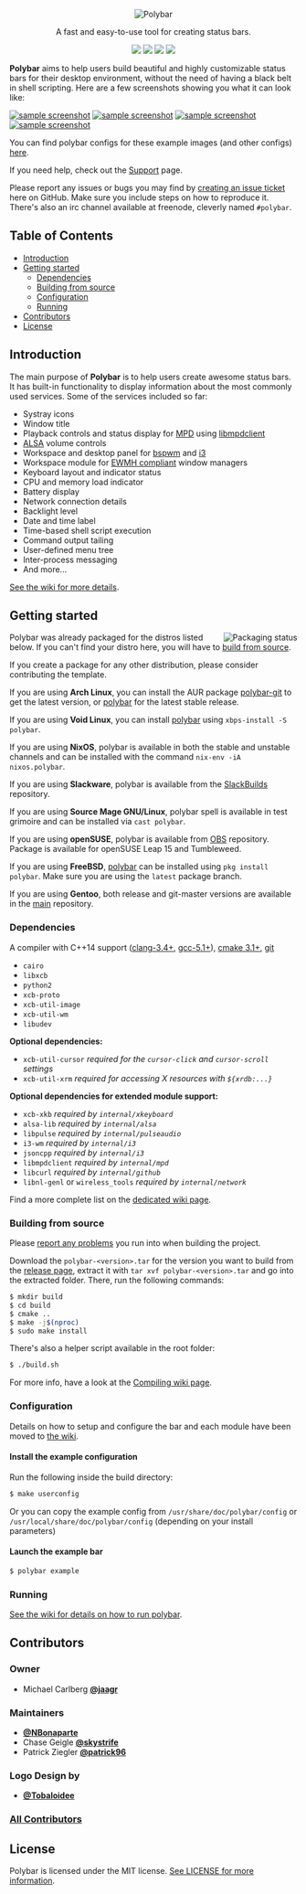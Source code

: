 <p align="center">
	<img src="banner.png" alt="Polybar">
</p>

<p align="center">
A fast and easy-to-use tool for creating status bars.
</p>

<p align="center">
<a href="https://github.com/jaagr/polybar/releases"><img src="https://img.shields.io/github/release/jaagr/polybar.svg"></a>
<a href="https://travis-ci.org/jaagr/polybar"><img src="https://travis-ci.org/jaagr/polybar.svg?branch=master"></a>
<a href="https://codecov.io/gh/jaagr/polybar/branch/master"><img src="https://codecov.io/gh/jaagr/polybar/branch/master/graph/badge.svg"></a>
<a href="https://github.com/jaagr/polybar/blob/master/LICENSE"><img src="https://img.shields.io/github/license/jaagr/polybar.svg"></a>
</p>

**Polybar** aims to help users build beautiful and highly customizable status bars
for their desktop environment, without the need of having a black belt in shell scripting.
Here are a few screenshots showing you what it can look like:

[![sample screenshot](http://i.imgur.com/xvlw9iHt.png)](http://i.imgur.com/xvlw9iH.png)
[![sample screenshot](http://i.imgur.com/cYQOuRrt.png)](http://i.imgur.com/cYQOuRr.png)
[![sample screenshot](http://i.imgur.com/A6spiZZt.png)](http://i.imgur.com/A6spiZZ.png)
[![sample screenshot](http://i.imgur.com/TY5a5r9t.png)](http://i.imgur.com/TY5a5r9.png)

You can find polybar configs for these example images (and other configs) [here](https://github.com/jaagr/dots/tree/master/.local/etc/themer/themes).


If you need help, check out the [Support](SUPPORT.md) page.

Please report any issues or bugs you may find by [creating an issue ticket](https://github.com/jaagr/polybar/issues/new/choose) here on GitHub.
Make sure you include steps on how to reproduce it. There's also an irc channel available at freenode, cleverly named `#polybar`.


## Table of Contents

* [Introduction](#introduction)
* [Getting started](#getting-started)
  * [Dependencies](#dependencies)
  * [Building from source](#building-from-source)
  * [Configuration](#configuration)
  * [Running](#running)
* [Contributors](#contributors)
* [License](#license)


## Introduction

The main purpose of **Polybar** is to help users create awesome status bars.
It has built-in functionality to display information about the most commonly used services.
Some of the services included so far:

- Systray icons
- Window title
- Playback controls and status display for [MPD](https://www.musicpd.org/) using [libmpdclient](https://www.musicpd.org/libs/libmpdclient/)
- [ALSA](http://www.alsa-project.org/main/index.php/Main_Page) volume controls
- Workspace and desktop panel for [bspwm](https://github.com/baskerville/bspwm) and [i3](https://github.com/i3/i3)
- Workspace module for [EWMH compliant](https://specifications.freedesktop.org/wm-spec/wm-spec-1.3.html#idm140130320786080) window managers
- Keyboard layout and indicator status
- CPU and memory load indicator
- Battery display
- Network connection details
- Backlight level
- Date and time label
- Time-based shell script execution
- Command output tailing
- User-defined menu tree
- Inter-process messaging
- And more...

[See the wiki for more details](https://github.com/jaagr/polybar/wiki).


## Getting started

<a href="https://repology.org/metapackage/polybar">
    <img src="https://repology.org/badge/vertical-allrepos/polybar.svg" alt="Packaging status" align="right">
</a>

Polybar was already packaged for the distros listed below.
If you can't find your distro here, you will have to [build from source](#building-from-source).

If you create a package for any other distribution, please consider contributing the template.

If you are using **Arch Linux**, you can install the AUR package [polybar-git](https://aur.archlinux.org/packages/polybar-git/) to get the latest version, or
[polybar](https://aur.archlinux.org/packages/polybar/) for the latest stable release.

If you are using **Void Linux**, you can install [polybar](https://github.com/void-linux/void-packages/blob/master/srcpkgs/polybar/template) using `xbps-install -S polybar`.

If you are using **NixOS**, polybar is available in both the stable and unstable channels and can be installed with the command `nix-env -iA nixos.polybar`.

If you are using **Slackware**, polybar is available from the [SlackBuilds](https://slackbuilds.org/repository/14.2/desktop/polybar/) repository.

If you are using **Source Mage GNU/Linux**, polybar spell is available in test grimoire and can be installed via `cast polybar`.

If you are using **openSUSE**, polybar is available from [OBS](https://build.opensuse.org/package/show/X11:Utilities/polybar/) repository. Package is available for openSUSE Leap 15 and Tumbleweed.

If you are using **FreeBSD**, [polybar](https://svnweb.freebsd.org/ports/head/x11/polybar/) can be installed using `pkg install polybar`. Make sure you are using the `latest` package branch.

If you are using **Gentoo**, both release and git-master versions are available in the [main](https://packages.gentoo.org/packages/x11-misc/polybar) repository.

### Dependencies

A compiler with C++14 support ([clang-3.4+](http://llvm.org/releases/download.html), [gcc-5.1+](https://gcc.gnu.org/releases.html)), [cmake 3.1+](https://cmake.org/download/), [git](https://git-scm.com/downloads)
- `cairo`
- `libxcb`
- `python2`
- `xcb-proto`
- `xcb-util-image`
- `xcb-util-wm`
- `libudev`

**Optional dependencies:**
- `xcb-util-cursor` *required for the `cursor-click` and `cursor-scroll` settings*
- `xcb-util-xrm` *required for accessing X resources with `${xrdb:...}`*

**Optional dependencies for extended module support:**
- `xcb-xkb` *required by `internal/xkeyboard`*
- `alsa-lib` *required by `internal/alsa`*
- `libpulse` *required by `internal/pulseaudio`*
- `i3-wm` *required by `internal/i3`*
- `jsoncpp` *required by `internal/i3`*
- `libmpdclient` *required by `internal/mpd`*
- `libcurl` *required by `internal/github`*
- `libnl-genl` or `wireless_tools` *required by `internal/network`*

Find a more complete list on the [dedicated wiki page](https://github.com/jaagr/polybar/wiki/Compiling).


### Building from source

Please [report any problems](https://github.com/jaagr/polybar/issues/new/choose) you run into when building the project.

Download the `polybar-<version>.tar` for the version you want to build from the
[release page](https://github.com/jaagr/polybar/releases), extract it with
`tar xvf polybar-<version>.tar` and go into the extracted folder. There, run
the following commands:

```sh
$ mkdir build
$ cd build
$ cmake ..
$ make -j$(nproc)
$ sudo make install
```

There's also a helper script available in the root folder:

  ~~~ sh
  $ ./build.sh
  ~~~

For more info, have a look at the [Compiling wiki page](https://github.com/jaagr/polybar/wiki/Compiling).

### Configuration

Details on how to setup and configure the bar and each module have been moved to [the wiki](https://github.com/jaagr/polybar/wiki/Configuration).

#### Install the example configuration
Run the following inside the build directory:
~~~ sh
$ make userconfig
~~~
Or you can copy the example config from `/usr/share/doc/polybar/config` or ` /usr/local/share/doc/polybar/config` (depending on your install parameters)

#### Launch the example bar
  ~~~ sh
  $ polybar example
  ~~~


### Running

[See the wiki for details on how to run polybar](https://github.com/jaagr/polybar/wiki).

## Contributors

### Owner
* Michael Carlberg [**@jaagr**](http://github.com/jaagr/)

### Maintainers
* [**@NBonaparte**](https://github.com/NBonaparte)
* Chase Geigle [**@skystrife**](https://github.com/skystrife)
* Patrick Ziegler [**@patrick96**](https://github.com/patrick96)

### Logo Design by
* [**@Tobaloidee**](https://github.com/Tobaloidee)


### [All Contributors](https://github.com/jaagr/polybar/graphs/contributors)

## License

Polybar is licensed under the MIT license. [See LICENSE for more information](https://github.com/jaagr/polybar/blob/master/LICENSE).
